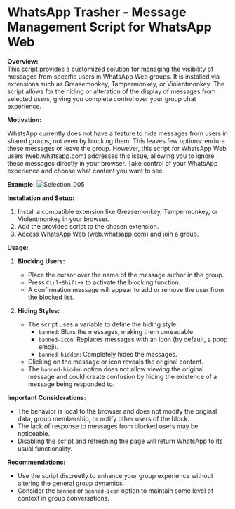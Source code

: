 # WhatsApp Trasher - Message Management Script for WhatsApp Web

**Overview:**  
This script provides a customized solution for managing the visibility of messages from specific users in WhatsApp Web groups. It is installed via extensions such as Greasemonkey, Tampermonkey, or Violentmonkey. The script allows for the hiding or alteration of the display of messages from selected users, giving you complete control over your group chat experience.

**Motivation:**

WhatsApp currently does not have a feature to hide messages from users in shared groups, not even by blocking them. This leaves few options: endure these messages or leave the group. However, this script for WhatsApp Web users (web.whatsapp.com) addresses this issue, allowing you to ignore these messages directly in your browser. Take control of your WhatsApp experience and choose what content you want to see.

**Example:**
![Selection_005](https://user-images.githubusercontent.com/47392003/283968758-17d10d32-d496-4ccf-86a9-65703a263c47.png)

**Installation and Setup:**

1. Install a compatible extension like Greasemonkey, Tampermonkey, or Violentmonkey in your browser.
2. Add the provided script to the chosen extension.
3. Access WhatsApp Web (web.whatsapp.com) and join a group.

**Usage:**

1. **Blocking Users:**

    - Place the cursor over the name of the message author in the group.
    - Press `Ctrl+Shift+X` to activate the blocking function.
    - A confirmation message will appear to add or remove the user from the blocked list.

2. **Hiding Styles:**
    - The script uses a variable to define the hiding style:
        - `banned`: Blurs the messages, making them unreadable.
        - `banned-icon`: Replaces messages with an icon (by default, a poop emoji).
        - `banned-hidden`: Completely hides the messages.
    - Clicking on the message or icon reveals the original content.
    - The `banned-hidden` option does not allow viewing the original message and could create confusion by hiding the existence of a message being responded to.

**Important Considerations:**

-   The behavior is local to the browser and does not modify the original data, group membership, or notify other users of the block.
-   The lack of response to messages from blocked users may be noticeable.
-   Disabling the script and refreshing the page will return WhatsApp to its usual functionality.

**Recommendations:**

-   Use the script discreetly to enhance your group experience without altering the general group dynamics.
-   Consider the `banned` or `banned-icon` option to maintain some level of context in group conversations.
